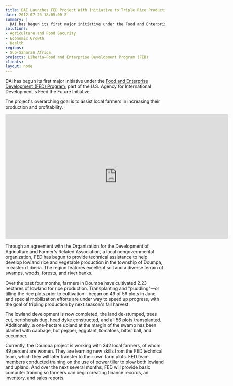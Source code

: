```yaml
---
title: DAI Launches FED Project With Initiative to Triple Rice Production in Doumpa, Liberia
date: 2012-07-23 18:05:00 Z
summary: |
  DAI has begun its first major initiative under the Food and Enterprise Development (FED) Program, part of the U.S. Agency for International Development's Feed the Future Initiative.
solutions:
- Agriculture and Food Security
- Economic Growth
- Health
regions:
- Sub-Saharan Africa
projects: Liberia—Food and Enterprise Development Program (FED)
clients:
layout: node
---
```

DAI has begun its first major initiative under the [Food and Enterprise Development (FED) Program][1], part of the U.S. Agency for International Development's Feed the Future Initiative.

The project's overarching goal is to assist local farmers in increasing their production and profitability.

<iframe src="https://www.flickr.com/photos/daiglobal/7609462664/in/set-72157630666338098/player/" width="703" height="394" frameborder="0" allowfullscreen="" webkitallowfullscreen="" mozallowfullscreen="" oallowfullscreen="" msallowfullscreen=""></iframe>

Through an agreement with the Organization for the Development of Agriculture and Farmer's Related Association, a local nongovernmental organization, FED has begun to provide technical assistance to help develop lowland rice and vegetable production in the township of Doumpa, in eastern Liberia. The region features excellent soil and a diverse terrain of swamps, woods, forests, and river banks.

Over the past four months, farmers in Doumpa have cultivated 2.23 hectares of lowland for rice production. Transplanting and "puddling"—or tilling the rice plots prior to cultivation—began on 49 of 56 plots in June, and special mobilization efforts are under way to speed up progress, with the goal of tripling production by next season's fall harvest.

The lowland development is now completed, the land de-stumped, trees cut, peripherals dug, head dyke constructed, and all 56 plots transplanted. Additionally, a one-hectare upland at the margin of the swamp has been planted with cabbage, hot pepper, eggplant, tomatoes, bitter ball, and cucumber.

Currently, the Doumpa project is working with 342 local farmers, of whom 49 percent are women. They are learning new skills from the FED technical team, which they will later transfer to their own farm plots. FED team members conducted training on the use of power tiller to plow both lowland and upland. And over the next several months, FED will provide basic computer training so farmers can begin creating finance records, an inventory, and sales reports.

[1]: /our-work/projects/liberia-food-and-enterprise-development-program-fed
